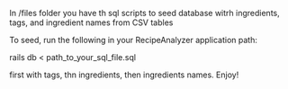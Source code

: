 In /files folder you have th sql scripts to seed database witrh ingredients, tags, and ingredient names from CSV tables

To seed, run the following in your RecipeAnalyzer application path:

rails db < path_to_your_sql_file.sql

first with tags, thn ingredients, then ingredients names. Enjoy!  
